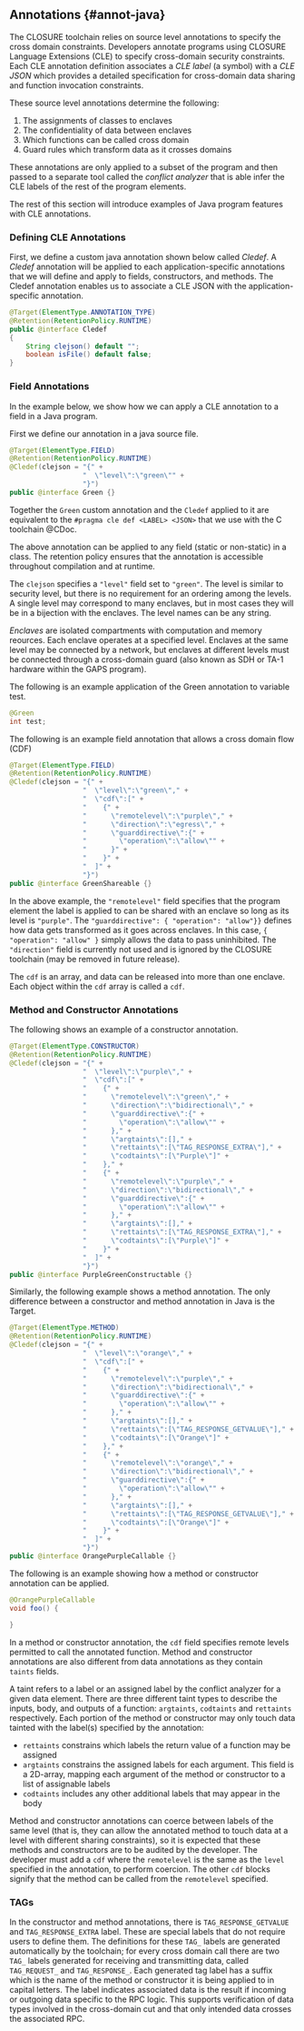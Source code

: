 ## Annotations {#annot-java}

The CLOSURE toolchain relies on source level annotations to specify
the cross domain constraints. Developers annotate programs using CLOSURE Language Extensions (CLE) 
to specify cross-domain security constraints. Each CLE annotation definition associates
a _CLE label_ (a symbol) with a _CLE JSON_ which provides a detailed specification
for cross-domain data sharing and function invocation constraints.

These source level annotations determine the following:

1. The assignments of classes to enclaves  
2. The confidentiality of data between enclaves
3. Which functions can be called cross domain
4. Guard rules which transform data as it crosses domains   

These annotations are only applied to a subset of the program
and then passed to a separate tool called the _conflict analyzer_ that is able infer the CLE labels 
of the rest of the program elements.

The rest of this section will introduce examples of Java program features with CLE annotations.


### Defining CLE Annotations
First, we define a custom java annotation shown below called _Cledef_. A _Cledef_ annotation will be applied to 
each application-specific annotations that we will define and apply to fields, constructors, and methods.
The Cledef annotation enables us to associate a CLE JSON with the application-specific annotation.

```java
@Target(ElementType.ANNOTATION_TYPE)
@Retention(RetentionPolicy.RUNTIME)
public @interface Cledef 
{
    String clejson() default "";
    boolean isFile() default false;
}

```


### Field Annotations  
In the example below, we show how we can apply a CLE annotation to a field in a Java program.

First we define our annotation in a java source file.

```java
@Target(ElementType.FIELD)
@Retention(RetentionPolicy.RUNTIME)
@Cledef(clejson = "{" + 
                  "  \"level\":\"green\"" + 
                  "}")
public @interface Green {}
```

Together the `Green` custom annotation and the `Cledef` applied to it are equivalent to the
`#pragma cle def <LABEL> <JSON>` that we use with the C toolchain @CDoc.

The above annotation can be applied to any field (static or non-static) in a
class. The retention policy ensures that the annotation is accessible
throughout compilation and at runtime. 

The `clejson` specifies a `"level"` field set to `"green"`. The level is similar to 
security level, but there is no requirement for an ordering among the levels.
A single level may correspond to many enclaves, but in most cases they will
be in a bijection with the enclaves. The level names can be any string.

_Enclaves_ are isolated compartments with computation and memory
reources. Each enclave operates at a specified level. Enclaves at the same
level may be connected by a network, but enclaves at different levels must be
connected through a cross-domain guard (also known as SDH or TA-1 hardware
within the GAPS program).

The following is an example application of the Green annotation to variable test.

```java
@Green
int test;
```

The following is an example field annotation that allows a cross domain flow (CDF)

```java
@Target(ElementType.FIELD)
@Retention(RetentionPolicy.RUNTIME)
@Cledef(clejson = "{" + 
                  "  \"level\":\"green\"," + 
                  "  \"cdf\":[" + 
                  "    {" + 
                  "      \"remotelevel\":\"purple\"," + 
                  "      \"direction\":\"egress\"," + 
                  "      \"guarddirective\":{" + 
                  "        \"operation\":\"allow\"" + 
                  "      }" + 
                  "    }" + 
                  "  ]" + 
                  "}")
public @interface GreenShareable {}
```

In the above example, the `"remotelevel"` field specifies that the 
program element the label is applied to can be shared with an enclave
so long as its level is `"purple"`. The `"guarddirective": { "operation": "allow"}}`
defines how data gets transformed as it goes across enclaves. 
In this case, `{ "operation": "allow" }` simply allows the data to pass uninhibited.
The `"direction"` field is currently not used and is ignored by the CLOSURE toolchain (may be removed in future release).

The `cdf` is an array, and data can be released into more than one enclave. 
Each object within the `cdf` array is called a `cdf`.


### Method and Constructor Annotations  

The following shows an example of a constructor annotation.

```java
@Target(ElementType.CONSTRUCTOR)
@Retention(RetentionPolicy.RUNTIME)
@Cledef(clejson = "{" + 
                  "  \"level\":\"purple\"," + 
                  "  \"cdf\":[" + 
                  "    {" + 
                  "      \"remotelevel\":\"green\"," + 
                  "      \"direction\":\"bidirectional\"," + 
                  "      \"guarddirective\":{" + 
                  "        \"operation\":\"allow\"" + 
                  "      }," + 
                  "      \"argtaints\":[]," +
                  "      \"rettaints\":[\"TAG_RESPONSE_EXTRA\"]," +
                  "      \"codtaints\":[\"Purple\"]" +
                  "    }," + 
                  "    {" + 
                  "      \"remotelevel\":\"purple\"," + 
                  "      \"direction\":\"bidirectional\"," + 
                  "      \"guarddirective\":{" + 
                  "        \"operation\":\"allow\"" + 
                  "      }," + 
                  "      \"argtaints\":[]," +
                  "      \"rettaints\":[\"TAG_RESPONSE_EXTRA\"]," +
                  "      \"codtaints\":[\"Purple\"]" +
                  "    }" + 
                  "  ]" +
                  "}")
public @interface PurpleGreenConstructable {}
```

Similarly, the following example shows a method annotation. The only difference
between a constructor and method annotation in Java is the Target. 

```java
@Target(ElementType.METHOD)
@Retention(RetentionPolicy.RUNTIME)
@Cledef(clejson = "{" + 
                  "  \"level\":\"orange\"," + 
                  "  \"cdf\":[" + 
                  "    {" + 
                  "      \"remotelevel\":\"purple\"," + 
                  "      \"direction\":\"bidirectional\"," + 
                  "      \"guarddirective\":{" + 
                  "        \"operation\":\"allow\"" + 
                  "      }," + 
                  "      \"argtaints\":[]," +
                  "      \"rettaints\":[\"TAG_RESPONSE_GETVALUE\"]," +
                  "      \"codtaints\":[\"Orange\"]" +
                  "    }," + 
                  "    {" + 
                  "      \"remotelevel\":\"orange\"," + 
                  "      \"direction\":\"bidirectional\"," + 
                  "      \"guarddirective\":{" + 
                  "        \"operation\":\"allow\"" + 
                  "      }," + 
                  "      \"argtaints\":[]," +
                  "      \"rettaints\":[\"TAG_RESPONSE_GETVALUE\"]," +
                  "      \"codtaints\":[\"Orange\"]" +
                  "    }" +
                  "  ]" +
                  "}")
public @interface OrangePurpleCallable {}
```

The following is an example showing how a method or constructor annotation can be applied.
```java
@OrangePurpleCallable
void foo() {

}
```

In a method or constructor annotation, the `cdf` field
specifies remote levels permitted to call the annotated function. 
Method and constructor annotations are also different from data annotations as they contain  
`taints` fields.

A taint refers to a label or an assigned label by the conflict analyzer for a
given data element. There are three different taint types to describe the
inputs, body, and outputs of a function: `argtaints`, `codtaints` and
`rettaints` respectively. Each portion of the method or constructor may only
touch data tainted with the label(s) specified by the annotation:

- `rettaints` constrains which labels the return value of a function may be assigned
- `argtaints` constrains the assigned labels for each argument. This field is a 2D-array, mapping each argument of the method or constructor to a list of assignable labels 
- `codtaints` includes any other additional labels that may appear in the body

Method and constructor annotations can coerce between labels of the same level
(that is, they can allow the annotated method to touch data at a level with
different sharing constraints), so it is expected that these methods and
constructors are to be audited by the developer. The developer must add
a `cdf` where the `remotelevel` is the same as the `level` specified in
the annotation, to perform coercion. The other `cdf` blocks signify that
the method can be called from the `remotelevel` specified.

### TAGs

In the constructor and method annotations, there is `TAG_RESPONSE_GETVALUE` and
`TAG_RESPONSE_EXTRA` label. These are special labels that do not require users
to define them. The definitions for these `TAG_` labels are generated
automatically by the toolchain; for every cross domain call there are two
`TAG_` labels generated for receiving and transmitting data, called
`TAG_REQUEST_` and `TAG_RESPONSE_`. Each generated tag label has a suffix which
is the name of the method or constructor it is being applied to in capital
letters. The label indicates associated data is the result if incoming or
outgoing data specific to the RPC logic. This supports verification of data
types involved in the cross-domain cut and that only intended data crosses the
associated RPC. 


